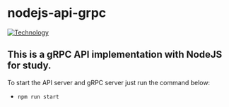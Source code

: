 # nodejs-api-grpc

[![Technology][node-image]][node-url]

[node-url]: https://nodejs.org/
[node-image]: https://img.shields.io/badge/NodeJS-green?style=for-the-badge&logo=Node.js&logoColor=black

## This is a gRPC API implementation with NodeJS for study.

To start the API server and gRPC server just run the command below:
- `npm run start`
